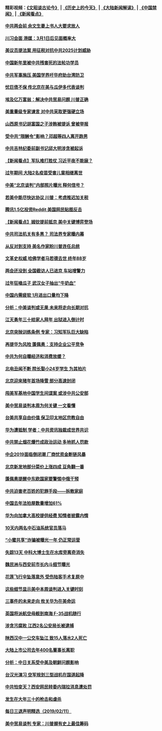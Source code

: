 #### 精彩视频：[《文昭谈古论今》](http://45.76.195.252/wenzhao) | [《历史上的今天》](http://45.76.195.252/today-in-history) | [《大陆新闻解读》](http://45.76.195.252/ntdtv-comedy) | [《中国禁闻》](http://45.76.195.252/ntdtv-news) | [《新闻看点》](http://45.76.195.252/news-insight) 

 #### [中共两会前 余文生妻上书人大要求放人](../pages/nsc413/n11041118.md?t=02130616) 

#### [川习会面 港媒：3月1日后见面概率大](../pages/nsc413/n11041084.md?t=02130616) 


#### [美议员提法案 用征税对抗中共2025计划威胁](../pages/nsc413/n11040820.md?t=02130616) 

#### [中国新年里被中共残害死的法轮功学员](../pages/nsc413/n11034530.md?t=02130616) 

#### [中共军事施压 美国学界吁华府助台湾防卫](../pages/nsc413/n11040965.md?t=02130616) 

#### [忧巨债不保 传北京在美与瓜伊多代表谈判](../pages/nsc413/n11040772.md?t=02130616) 

#### [埃及亿万富翁：解决中共贸易问题 川普正确](../pages/nsc413/n11040351.md?t=02130616) 

#### [美重量级专家谏言 对中共采取更强硬立场](../pages/nsc413/n11040358.md?t=02130616) 

#### [山西原书记胡富国之子涉贿被提诉 曾被举报](../pages/nsc413/n11040573.md?t=02130616) 

#### [受中共“限酬令”影响？邓超等四人离开跑男](../pages/nsc413/n11040088.md?t=02130616) 

#### [中共吉林纪委前副书记邱大明涉贪被起诉](../pages/nsc413/n11039395.md?t=02130616) 

#### [【新闻看点】军队难打胜仗 习近平夜不能寐？](../pages/nsc413/n11040365.md?t=02130616) 

#### [过年期间 大陆2名疫苗受害儿童相继离世](../pages/nsc413/n11040211.md?t=02130616) 

#### [中美“北京谈判”内部照片曝光 释何信号？](../pages/nsc413/n11040032.md?t=02130616) 

#### [若美中能尽快达协议 川普：考虑推迟加关税](../pages/nsc413/n11040298.md?t=02130616) 

#### [腾讯1.5亿投资Reddit 美国网民贴图反击](../pages/nsc413/n11040511.md?t=02130616) 

#### [【新闻看点】姆钦提前抵京 美中关键博弈登场](../pages/nsc413/n11040007.md?t=02130616) 

#### [中共司法机关有多黑？ 司法界专家曝内幕](../pages/nsc413/n11040401.md?t=02130616) 

#### [从反对到支持 美名作家盼川普连任总统](../pages/nsc413/n11040403.md?t=02130616) 

#### [文革史权威 哈佛学者马若德去世 终年88岁](../pages/nsc413/n11040150.md?t=02130616) 

#### [两会还没到 全国截访人已进京 车站增警力](../pages/nsc413/n11040311.md?t=02130616) 

#### [过年狂嗑瓜子 武汉女子抽出“牛奶血”](../pages/nsc413/n11040227.md?t=02130616) 

#### [中国内需疲软 1月进出口量均下降](../pages/nsc413/n11040021.md?t=02130616) 

#### [分析：中美谈判或无果 未来将走向长期对抗](../pages/nsc413/n11040160.md?t=02130616) 

#### [江天勇年三十给家人拜年 出狱进入倒计时](../pages/nsc413/n11039673.md?t=02130616) 

#### [北京突抛训练条例 专家：习知军队巨大缺陷](../pages/nsc413/n11040148.md?t=02130616) 

#### [再提华为风险 蓬佩奥：支持企业公平竞争](../pages/nsc413/n11040198.md?t=02130616) 

#### [中共为何自曝经济和消费放缓？](../pages/nsc413/n11039950.md?t=02130616) 

#### [北电丑闻不断 院长娶小24岁学生 为其拍片](../pages/nsc413/n11040041.md?t=02130616) 

#### [北京迎来猪年首场降雪 部分高速封闭](../pages/nsc413/n11040077.md?t=02130616) 

#### [闯美军基地中国学生间谍案 或涉中共公安部](../pages/nsc413/n11040083.md?t=02130616) 

#### [美中贸易谈判本周为何关键 一文看懂](../pages/nsc413/n11040025.md?t=02130616) 

#### [台美共享自由价值 保卫印太地区宗教自由](../pages/nsc413/n11039742.md?t=02130616) 

#### [华为遭抵制 学者：中共资讯独裁成世界共识](../pages/nsc413/n11036950.md?t=02130616) 

#### [中共禁止烟花爆竹成政治运动 多地抓人罚款](../pages/nsc413/n11039701.md?t=02130616) 

#### [中企2019面临倒闭潮 厂商忧资金断链风暴](../pages/nsc413/n11038847.md?t=02130616) 

#### [北京新发地部分菜价上涨四成 豆角翻一番](../pages/nsc413/n11039338.md?t=02130616) 

#### [蓬佩奥提醒中东欧国家要警惕中俄干预](../pages/nsc413/n11039745.md?t=02130616) 

#### [中共迫害老百姓的犯罪手段——拆散家庭](../pages/nsc413/n11037647.md?t=02130616) 


#### [中国去年法拍屋数量增加61%](../pages/nsc413/n11039188.md?t=02130616) 

#### [华为向加拿大高校提供经费 知情者披露内情](../pages/nsc413/n11039329.md?t=02130616) 

#### [10天内两名中石油系统官员落马](../pages/nsc413/n11039418.md?t=02130616) 

#### [“小蜜共享”诈骗被曝光一年 仍正常运营](../pages/nsc413/n11039249.md?t=02130616) 

#### [失踪13天 中科大博士生在水库旁离奇消失](../pages/nsc413/n11039093.md?t=02130616) 

#### [魏民洲与西安前市长内斗细节曝光](../pages/nsc413/n11039060.md?t=02130616) 

#### [花莲飞行伞坠落意外 受伤陆客手术复原中](../pages/nsc413/n11039238.md?t=02130616) 

#### [这些细节显示美中本周谈判进入关键时刻](../pages/nsc413/n11038794.md?t=02130616) 

#### [三事件的未来走向 攸关华为在美命运](../pages/nsc413/n11038473.md?t=02130616) 

#### [英国将派航空母舰到南海 F-35战机随行](../pages/nsc413/n11039035.md?t=02130616) 

#### [涉贪污腐败 江西2名公安局长被逮捕](../pages/nsc413/n11039015.md?t=02130616) 

#### [陕西汉中一公交车坠江 致15人落水2人死亡](../pages/nsc413/n11038717.md?t=02130616) 

#### [大陆上市公司去年400名董事长离职](../pages/nsc413/n11038684.md?t=02130616) 

#### [分析：中日关系受中美及朝鲜问题影响](../pages/nsc413/n11038742.md?t=02130616) 

#### [台汉光演习 空军规划三型战机在国道起降](../pages/nsc413/n11038767.md?t=02130616) 

#### [中共怕变天？西安网民转委内瑞拉消息遭处罚](../pages/nsc413/n11038709.md?t=02130616) 

#### [发生在大年三十的枪击和虐杀](../pages/nsc413/n11034351.md?t=02130616) 

#### [每日三退声明精选（2019/02/11）](../pages/nsc413/n11038668.md?t=02130616) 

#### [美中贸易谈判 专家：川普握有史上最佳筹码](../pages/nsc413/n11038534.md?t=02130616) 

